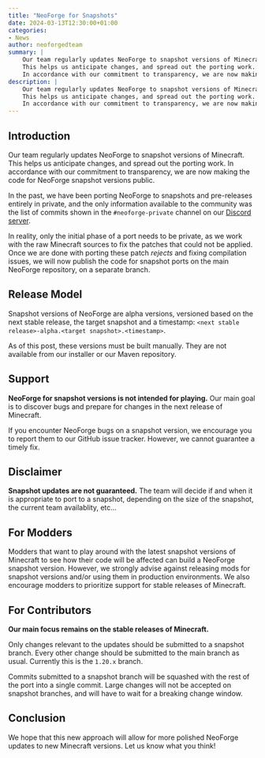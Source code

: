 ```yaml
---
title: "NeoForge for Snapshots"
date: 2024-03-13T12:30:00+01:00
categories:
- News
author: neoforgedteam
summary: |
    Our team regularly updates NeoForge to snapshot versions of Minecraft.
    This helps us anticipate changes, and spread out the porting work.
    In accordance with our commitment to transparency, we are now making the code for NeoForge snapshot versions public.
description: |
    Our team regularly updates NeoForge to snapshot versions of Minecraft.
    This helps us anticipate changes, and spread out the porting work.
    In accordance with our commitment to transparency, we are now making the code for NeoForge snapshot versions public.
---
```


## Introduction
Our team regularly updates NeoForge to snapshot versions of Minecraft.
This helps us anticipate changes, and spread out the porting work.
In accordance with our commitment to transparency, we are now making the code for NeoForge snapshot versions public.

In the past, we have been porting NeoForge to snapshots and pre-releases entirely in private,
and the only information available to the community was the list of commits shown in the `#neoforge-private` channel
on our [Discord server](https://discord.gg/neoforged).

In reality, only the initial phase of a port needs to be private, as we work with the raw Minecraft sources to fix the patches that could not be applied.
Once we are done with porting these patch _rejects_ and fixing compilation issues,
we will now publish the code for snapshot ports on the main NeoForge repository, on a separate branch.

## Release Model
Snapshot versions of NeoForge are alpha versions, versioned based on the next stable release, the target snapshot and a timestamp: `<next stable release>-alpha.<target snapshot>.<timestamp>`.

As of this post, these versions must be built manually. They are not available from our installer or our Maven repository.

## Support
**NeoForge for snapshot versions is not intended for playing.**
Our main goal is to discover bugs and prepare for changes in the next release of Minecraft.

If you encounter NeoForge bugs on a snapshot version,
we encourage you to report them to our GitHub issue tracker.
However, we cannot guarantee a timely fix.

## Disclaimer
**Snapshot updates are not guaranteed.**
The team will decide if and when it is appropriate to port to a snapshot,
depending on the size of the snapshot, the current team availablity, etc...

## For Modders
Modders that want to play around with the latest snapshot versions of Minecraft to see how their code will be affected can build a NeoForge snapshot version.
However, we strongly advise against releasing mods for snapshot versions and/or using them in production environments.
We also encourage modders to prioritize support for stable releases of Minecraft.

## For Contributors
**Our main focus remains on the stable releases of Minecraft.**

Only changes relevant to the updates should be submitted to a snapshot branch.
Every other change should be submitted to the main branch as usual.
Currently this is the `1.20.x` branch.

Commits submitted to a snapshot branch will be squashed with the rest of the port into a single commit.
Large changes will not be accepted on snapshot branches, and will have to wait for a breaking change window.

## Conclusion
We hope that this new approach will allow for more polished NeoForge updates to new Minecraft versions.
Let us know what you think!
